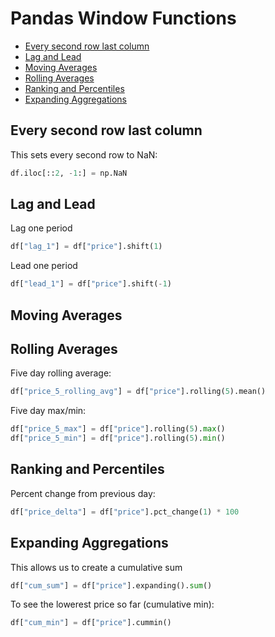 # Pandas Window Functions

<!-- toc -->

- [Every second row last column](#every-second-row-last-column)
- [Lag and Lead](#lag-and-lead)
- [Moving Averages](#moving-averages)
- [Rolling Averages](#rolling-averages)
- [Ranking and Percentiles](#ranking-and-percentiles)
- [Expanding Aggregations](#expanding-aggregations)

<!-- tocstop -->

## Every second row last column

This sets every second row to NaN:

```python
df.iloc[::2, -1:] = np.NaN
```

## Lag and Lead

Lag one period

```python
df["lag_1"] = df["price"].shift(1)
```

Lead one period

```python
df["lead_1"] = df["price"].shift(-1)
```

## Moving Averages

## Rolling Averages

Five day rolling average:

```python
df["price_5_rolling_avg"] = df["price"].rolling(5).mean()
```

Five day max/min:

```python
df["price_5_max"] = df["price"].rolling(5).max()
df["price_5_min"] = df["price"].rolling(5).min()
```

## Ranking and Percentiles

Percent change from previous day:

```python
df["price_delta"] = df["price"].pct_change(1) * 100
```

## Expanding Aggregations

This allows us to create a cumulative sum

```python
df["cum_sum"] = df["price"].expanding().sum()
```

To see the lowerest price so far (cumulative min):

```python
df["cum_min"] = df["price"].cummin()
```
